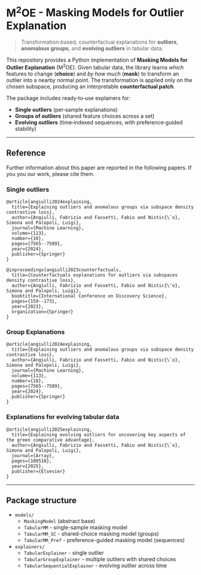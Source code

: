 # $\text{M}^2 \text{OE}$ - Masking Models for Outlier Explanation

> Transformation‑based, counterfactual explanations for **outliers**, **anomalous groups**, and **evolving outliers** in tabular data.

This repository provides a Python implementation of **Masking Models for Outlier Explanation** ($\text{M}^2 \text{OE}$). Given tabular data, the library learns *which* features to change (**choice**) and *by how much* (**mask**) to transform an outlier into a nearby normal point. The transformation is applied only on the chosen subspace, producing an interpretable **counterfactual patch**.


The package includes ready‑to‑use explainers for:
- **Single outliers** (per‑sample explanations)
- **Groups of outliers** (shared feature choices across a set)
- **Evolving outliers** (time‑indexed sequences, with preference‑guided stability)

---

## Reference

Further information about this paper are reported in the following papers. If you you our work, please cite them.

### Single outliers

```
@article{angiulli2024explaining,
  title={Explaining outliers and anomalous groups via subspace density contrastive loss},
  author={Angiulli, Fabrizio and Fassetti, Fabio and Nistic{\`o}, Simona and Palopoli, Luigi},
  journal={Machine Learning},
  volume={113},
  number={10},
  pages={7565--7589},
  year={2024},
  publisher={Springer}
}

@inproceedings{angiulli2023counterfactuals,
  title={Counterfactuals explanations for outliers via subspaces density contrastive loss},
  author={Angiulli, Fabrizio and Fassetti, Fabio and Nistic{\'o}, Simona and Palopoli, Luigi},
  booktitle={International Conference on Discovery Science},
  pages={159--173},
  year={2023},
  organization={Springer}
}
```

### Group Explanations

```
@article{angiulli2024explaining,
  title={Explaining outliers and anomalous groups via subspace density contrastive loss},
  author={Angiulli, Fabrizio and Fassetti, Fabio and Nistic{\`o}, Simona and Palopoli, Luigi},
  journal={Machine Learning},
  volume={113},
  number={10},
  pages={7565--7589},
  year={2024},
  publisher={Springer}
}
```

### Explanations for evolving tabular data

```
@article{angiulli2025explaining,
  title={Explaining evolving outliers for uncovering key aspects of the green comparative advantage},
  author={Angiulli, Fabrizio and Fassetti, Fabio and Nistic{\`o}, Simona and Palopoli, Luigi},
  journal={Array},
  pages={100518},
  year={2025},
  publisher={Elsevier}
}
```


---

## Package structure

- `models/`
  - `MaskingModel` (abstract base)
  - `TabularMM` - single-sample masking model
  - `TabularMM_SC` - shared-choice masking model (groups)
  - `TabularMM_Pref` - preference-guided masking model (sequences)
- `explainers/`
  - `TabularExplainer` - single outlier
  - `TabularGroupExplainer` - multiple outliers with shared choices
  - `TabularSequentialExplainer` - evolving outlier across time




